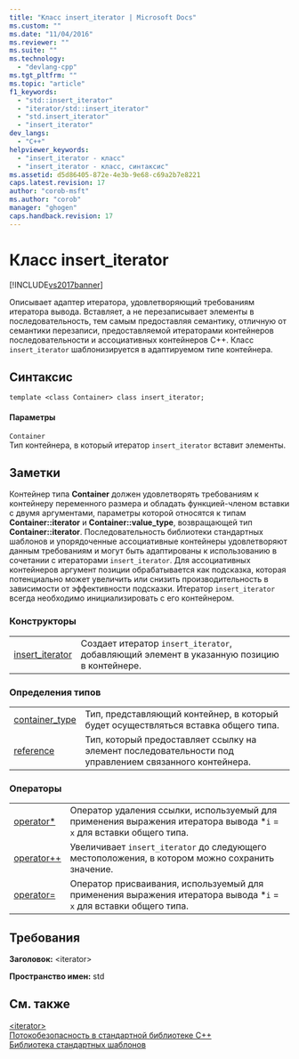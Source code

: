 ```yaml
---
title: "Класс insert_iterator | Microsoft Docs"
ms.custom: ""
ms.date: "11/04/2016"
ms.reviewer: ""
ms.suite: ""
ms.technology: 
  - "devlang-cpp"
ms.tgt_pltfrm: ""
ms.topic: "article"
f1_keywords: 
  - "std::insert_iterator"
  - "iterator/std::insert_iterator"
  - "std.insert_iterator"
  - "insert_iterator"
dev_langs: 
  - "C++"
helpviewer_keywords: 
  - "insert_iterator - класс"
  - "insert_iterator - класс, синтаксис"
ms.assetid: d5d86405-872e-4e3b-9e68-c69a2b7e8221
caps.latest.revision: 17
author: "corob-msft"
ms.author: "corob"
manager: "ghogen"
caps.handback.revision: 17
---
```

# Класс insert_iterator
[!INCLUDE[vs2017banner](../assembler/inline/includes/vs2017banner.md)]

Описывает адаптер итератора, удовлетворяющий требованиям итератора вывода.  Вставляет, а не перезаписывает элементы в последовательность, тем самым предоставляя семантику, отличную от семантики перезаписи, предоставляемой итераторами контейнеров последовательности и ассоциативных контейнеров C\+\+.  Класс `insert_iterator` шаблонизируется в адаптируемом типе контейнера.  
  
## Синтаксис  
  
```  
template <class Container> class insert_iterator;  
```  
  
#### Параметры  
 `Container`  
 Тип контейнера, в который итератор `insert_iterator` вставит элементы.  
  
## Заметки  
 Контейнер типа **Container** должен удовлетворять требованиям к контейнеру переменного размера и обладать функцией\-членом вставки с двумя аргументами, параметры которой относятся к типам **Container::iterator** и **Container::value\_type**, возвращающей тип **Container::iterator**.  Последовательность библиотеки стандартных шаблонов и упорядоченные ассоциативные контейнеры удовлетворяют данным требованиям и могут быть адаптированы к использованию в сочетании с итераторами `insert_iterator`.  Для ассоциативных контейнеров аргумент позиции обрабатывается как подсказка, которая потенциально может увеличить или снизить производительность в зависимости от эффективности подсказки.  Итератор `insert_iterator` всегда необходимо инициализировать с его контейнером.  
  
### Конструкторы  
  
|||  
|-|-|  
|[insert\_iterator](../Topic/insert_iterator::insert_iterator.md)|Создает итератор `insert_iterator`, добавляющий элемент в указанную позицию в контейнере.|  
  
### Определения типов  
  
|||  
|-|-|  
|[container\_type](../Topic/insert_iterator::container_type.md)|Тип, представляющий контейнер, в который будет осуществляться вставка общего типа.|  
|[reference](../Topic/insert_iterator::reference.md)|Тип, который предоставляет ссылку на элемент последовательности под управлением связанного контейнера.|  
  
### Операторы  
  
|||  
|-|-|  
|[operator\*](../Topic/insert_iterator::operator*.md)|Оператор удаления ссылки, используемый для применения выражения итератора вывода \*`i` \= `x` для вставки общего типа.|  
|[operator\+\+](../Topic/insert_iterator::operator++.md)|Увеличивает `insert_iterator` до следующего местоположения, в котором можно сохранить значение.|  
|[operator\=](../Topic/insert_iterator::operator=.md)|Оператор присваивания, используемый для применения выражения итератора вывода \*`i` \= `x` для вставки общего типа.|  
  
## Требования  
 **Заголовок:** \<iterator\>  
  
 **Пространство имен:** std  
  
## См. также  
 [\<iterator\>](../standard-library/iterator.md)   
 [Потокобезопасность в стандартной библиотеке C\+\+](../standard-library/thread-safety-in-the-cpp-standard-library.md)   
 [Библиотека стандартных шаблонов](../misc/standard-template-library.md)